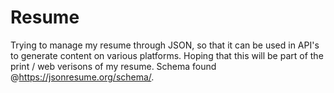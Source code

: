 # Resume
Trying to manage my resume through JSON, so that it can be used in API's to generate content on various platforms.  Hoping that this will be part of the print / web verisons of my resume.  Schema found @https://jsonresume.org/schema/. 
